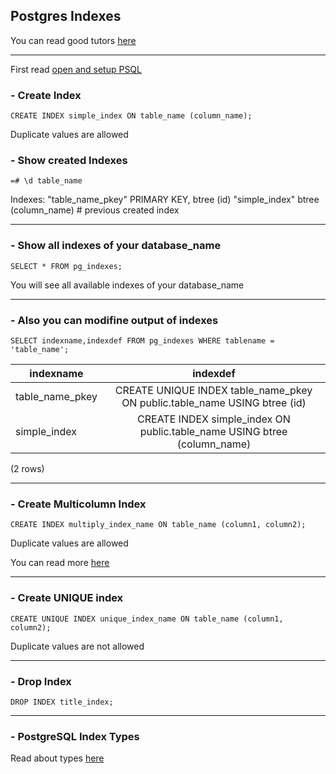 ## Postgres Indexes

You can read good tutors [here](https://www.postgresqltutorial.com/postgresql-indexes/)

---

First read [open and setup PSQL](https://github.com/alexyndr/alexyndr.github.io/blob/master/postgres-cheatsheet.md)

### - Create Index

`CREATE INDEX simple_index ON table_name (column_name);`

Duplicate values are allowed

### - Show created Indexes

`=# \d table_name`

Indexes:
    "table_name_pkey" PRIMARY KEY, btree (id)
    "simple_index" btree (column_name)  # previous created index

---

### - Show all indexes of your database_name

`SELECT * FROM pg_indexes;`

You will see all available indexes of your database_name

---

### - Also you can modifine output of indexes

`SELECT indexname,indexdef FROM pg_indexes WHERE tablename = 'table_name';`

| indexname       | indexdef |
|-----------------|:--------:|
| table_name_pkey | CREATE UNIQUE INDEX table_name_pkey ON public.table_name USING btree (id) |
| simple_index    | CREATE INDEX simple_index ON public.table_name USING btree (column_name)  |
(2 rows)

---

### - Create Multicolumn Index

`CREATE INDEX multiply_index_name ON table_name (column1, column2);`

Duplicate values are allowed

You can read more [here](https://www.postgresqltutorial.com/postgresql-indexes/postgresql-multicolumn-indexes/)

---

### - Create UNIQUE index

`CREATE UNIQUE INDEX unique_index_name ON table_name (column1, column2);`

Duplicate values are not allowed

---

### - Drop Index

`DROP INDEX title_index;`

---

### - PostgreSQL Index Types

Read about types [here](https://www.postgresqltutorial.com/postgresql-indexes/postgresql-index-types/)
